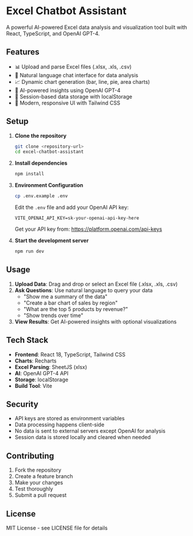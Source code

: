 # Excel Chatbot Assistant

A powerful AI-powered Excel data analysis and visualization tool built with React, TypeScript, and OpenAI GPT-4.

## Features

- 📊 Upload and parse Excel files (.xlsx, .xls, .csv)
- 💬 Natural language chat interface for data analysis
- 📈 Dynamic chart generation (bar, line, pie, area charts)
- 🤖 AI-powered insights using OpenAI GPT-4
- 💾 Session-based data storage with localStorage
- 🎨 Modern, responsive UI with Tailwind CSS

## Setup

1. **Clone the repository**
   ```bash
   git clone <repository-url>
   cd excel-chatbot-assistant
   ```

2. **Install dependencies**
   ```bash
   npm install
   ```

3. **Environment Configuration**
   ```bash
   cp .env.example .env
   ```
   
   Edit the `.env` file and add your OpenAI API key:
   ```
   VITE_OPENAI_API_KEY=sk-your-openai-api-key-here
   ```
   
   Get your API key from: https://platform.openai.com/api-keys

4. **Start the development server**
   ```bash
   npm run dev
   ```

## Usage

1. **Upload Data**: Drag and drop or select an Excel file (.xlsx, .xls, .csv)
2. **Ask Questions**: Use natural language to query your data
   - "Show me a summary of the data"
   - "Create a bar chart of sales by region"
   - "What are the top 5 products by revenue?"
   - "Show trends over time"
3. **View Results**: Get AI-powered insights with optional visualizations

## Tech Stack

- **Frontend**: React 18, TypeScript, Tailwind CSS
- **Charts**: Recharts
- **Excel Parsing**: SheetJS (xlsx)
- **AI**: OpenAI GPT-4 API
- **Storage**: localStorage
- **Build Tool**: Vite

## Security

- API keys are stored as environment variables
- Data processing happens client-side
- No data is sent to external servers except OpenAI for analysis
- Session data is stored locally and cleared when needed

## Contributing

1. Fork the repository
2. Create a feature branch
3. Make your changes
4. Test thoroughly
5. Submit a pull request

## License

MIT License - see LICENSE file for details